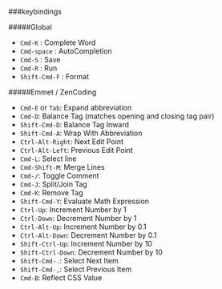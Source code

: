 
###keybindings

#####Global

* `Cmd-K` : Complete Word
* `Cmd-space` : AutoCompletion
* `Cmd-S` : Save
* `Cmd-R` : Run
* `Shift-Cmd-F` : Format

#####Emmet / ZenCoding

* `Cmd-E` or `Tab`: Expand abbreviation
* `Cmd-D`: Balance Tag (matches opening and closing tag pair)
* `Shift-Cmd-D`: Balance Tag Inward
* `Shift-Cmd-A`: Wrap With Abbreviation
* `Ctrl-Alt-Right`: Next Edit Point
* `Ctrl-Alt-Left`: Previous Edit Point
* `Cmd-L`: Select line
* `Cmd-Shift-M`: Merge Lines
* `Cmd-/`: Toggle Comment
* `Cmd-J`: Split/Join Tag
* `Cmd-K`: Remove Tag
* `Shift-Cmd-Y`: Evaluate Math Expression
* `Ctrl-Up`: Increment Number by 1
* `Ctrl-Down`: Decrement Number by 1
* `Ctrl-Alt-Up`: Increment Number by 0.1
* `Ctrl-Alt-Down`: Decrement Number by 0.1
* `Shift-Ctrl-Up`: Increment Number by 10
* `Shift-Ctrl-Down`: Decrement Number by 10
* `Shift-Cmd-.`: Select Next Item
* `Shift-Cmd-,`: Select Previous Item
* `Cmd-B`: Reflect CSS Value
